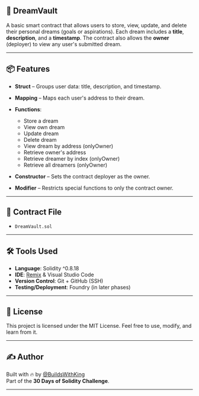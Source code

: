 ## 🚀 DreamVault

A basic smart contract that allows users to store, view, update, and delete their personal dreams (goals or aspirations). Each dream includes a **title**, **description**, and a **timestamp**. The contract also allows the **owner** (deployer) to view any user's submitted dream.

---

## 📦 Features

- **Struct** – Groups user data: title, description, and timestamp.
- **Mapping** – Maps each user's address to their dream.
- **Functions**:
  - Store a dream
  - View own dream
  - Update dream
  - Delete dream
  - View dream by address (onlyOwner)
  - Retrieve owner's address
  - Retrieve dreamer by index (onlyOwner)
  - Retrieve all dreamers (onlyOwner)

- **Constructor** – Sets the contract deployer as the owner.
- **Modifier** – Restricts special functions to only the contract owner.

---

## 📁 Contract File

- `DreamVault.sol`

---

## 🛠 Tools Used

- **Language**: Solidity ^0.8.18
- **IDE**: [Remix](https://remix.ethereum.org/) & Visual Studio Code
- **Version Control**: Git + GitHub (SSH)
- **Testing/Deployment**: Foundry (in later phases)

---

## 📄 License

This project is licensed under the MIT License. Feel free to use, modify, and learn from it.

---

## ✍ Author

Built with 🔥 by [@BuildsWithKing](https://github.com/BuildsWithKing)  
Part of the **30 Days of Solidity Challenge**.

---
